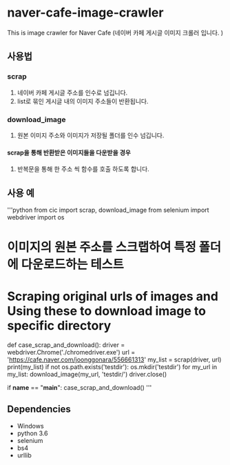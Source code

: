 # naver-cafe-image-crawler
This is image crawler for Naver Cafe (네이버 카페 게시글 이미지 크롤러 입니다. )

## 사용법
### scrap
1. 네이버 카페 게시글 주소를 인수로 넘깁니다.
2. list로 묶인 게시글 내의 이미지 주소들이 반환됩니다.

### download_image
1. 원본 이미지 주소와 이미지가 저장될 폴더를 인수 넘깁니다.
#### scrap을 통해 반환받은 이미지들을 다운받을 경우
1. 반복문을 통해 한 주소 씩 함수를 호출 하도록 합니다.

## 사용 예
'''python
from cic import scrap, download_image
from selenium import webdriver
import os


# 이미지의 원본 주소를 스크랩하여 특정 폴더에 다운로드하는 테스트
# Scraping original urls of images and Using these to download image to specific directory
def case_scrap_and_download():
    driver = webdriver.Chrome('./chromedriver.exe')
    url = 'https://cafe.naver.com/joonggonara/556661313'
    my_list = scrap(driver, url)
    print(my_list)
    if not os.path.exists('testdir'):
        os.mkdir('testdir')
    for my_url in my_list:
        download_image(my_url, 'testdir/')
    driver.close()


if __name__ == "__main__":
    case_scrap_and_download()
'''

## Dependencies
- Windows
- python 3.6
- selenium
- bs4
- urllib
